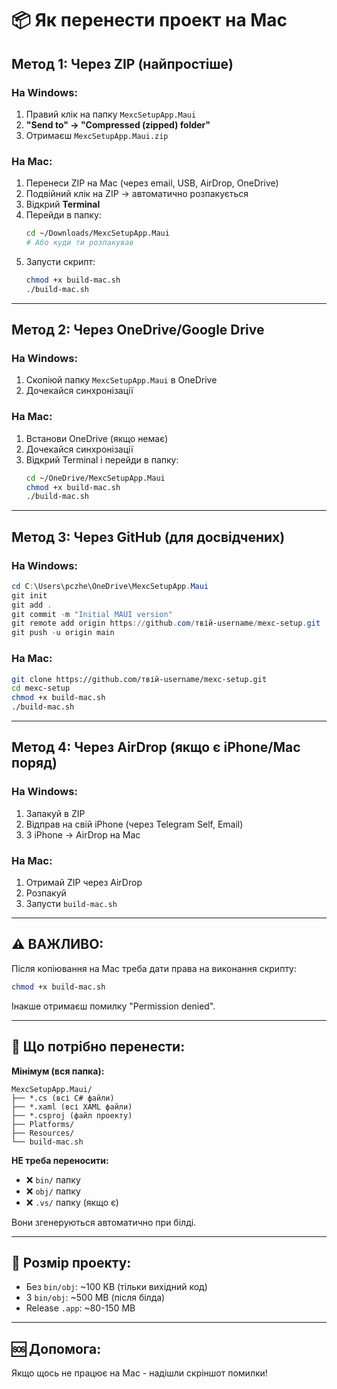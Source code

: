 # 📦 Як перенести проект на Mac

## Метод 1: Через ZIP (найпростіше)

### На Windows:
1. Правий клік на папку `MexcSetupApp.Maui`
2. **"Send to" → "Compressed (zipped) folder"**
3. Отримаєш `MexcSetupApp.Maui.zip`

### На Mac:
1. Перенеси ZIP на Mac (через email, USB, AirDrop, OneDrive)
2. Подвійний клік на ZIP → автоматично розпакується
3. Відкрий **Terminal**
4. Перейди в папку:
   ```bash
   cd ~/Downloads/MexcSetupApp.Maui
   # Або куди ти розпакував
   ```
5. Запусти скрипт:
   ```bash
   chmod +x build-mac.sh
   ./build-mac.sh
   ```

---

## Метод 2: Через OneDrive/Google Drive

### На Windows:
1. Скопіюй папку `MexcSetupApp.Maui` в OneDrive
2. Дочекайся синхронізації

### На Mac:
1. Встанови OneDrive (якщо немає)
2. Дочекайся синхронізації
3. Відкрий Terminal і перейди в папку:
   ```bash
   cd ~/OneDrive/MexcSetupApp.Maui
   chmod +x build-mac.sh
   ./build-mac.sh
   ```

---

## Метод 3: Через GitHub (для досвідчених)

### На Windows:
```powershell
cd C:\Users\pczhe\OneDrive\MexcSetupApp.Maui
git init
git add .
git commit -m "Initial MAUI version"
git remote add origin https://github.com/твій-username/mexc-setup.git
git push -u origin main
```

### На Mac:
```bash
git clone https://github.com/твій-username/mexc-setup.git
cd mexc-setup
chmod +x build-mac.sh
./build-mac.sh
```

---

## Метод 4: Через AirDrop (якщо є iPhone/Mac поряд)

### На Windows:
1. Запакуй в ZIP
2. Відправ на свій iPhone (через Telegram Self, Email)
3. З iPhone → AirDrop на Mac

### На Mac:
1. Отримай ZIP через AirDrop
2. Розпакуй
3. Запусти `build-mac.sh`

---

## ⚠️ ВАЖЛИВО:

Після копіювання на Mac треба дати права на виконання скрипту:
```bash
chmod +x build-mac.sh
```

Інакше отримаєш помилку "Permission denied".

---

## 🎯 Що потрібно перенести:

**Мінімум (вся папка):**
```
MexcSetupApp.Maui/
├── *.cs (всі C# файли)
├── *.xaml (всі XAML файли)
├── *.csproj (файл проекту)
├── Platforms/
├── Resources/
└── build-mac.sh
```

**НЕ треба переносити:**
- ❌ `bin/` папку
- ❌ `obj/` папку
- ❌ `.vs/` папку (якщо є)

Вони згенеруються автоматично при білді.

---

## 📏 Розмір проекту:

- Без `bin/obj`: ~100 KB (тільки вихідний код)
- З `bin/obj`: ~500 MB (після білда)
- Release `.app`: ~80-150 MB

---

## 🆘 Допомога:

Якщо щось не працює на Mac - надішли скріншот помилки!


